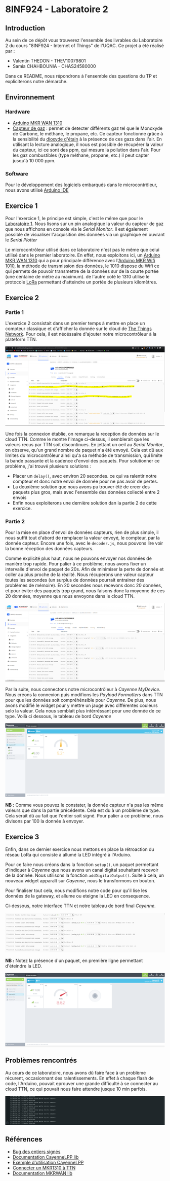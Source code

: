 # 8INF924 - Laboratoire 2
## Introduction
Au sein de ce dépôt vous trouverez l'ensemble des livrables du Laboratoire 2 du cours "8INF924 - Internet of Things" de l'UQAC. Ce projet a été réalisé par :

* Valentin THEDON - THEV10079801
* Samia CHAHBOUNIA - CHAS24580000

Dans ce README, nous répondrons à l'ensemble des questions du TP et expliciterons notre démarche.

## Environnement

### Hardware
* [Arduino MKR WAN 1310](https://docs.arduino.cc/hardware/mkr-wan-1310)
* [Capteur de gaz](https://wiki.dfrobot.com/Analog_Gas_Sensor_MQ9__SKU_SEN0134) : permet de detecter différents gaz tel que le Monoxyde de Carbone, le méthane, le propane, etc. Ce capteur fonctionne grâce à la sensibilité du [dioxyde d'étain](https://fr.wikipedia.org/wiki/Dioxyde_d%27%C3%A9tain) à la présence de ces gazs dans l'air. En utilisant la lecture analogique, il nous est possible de récupérer la valeur du capteur, ici ce sont des ppm, qui mesure la pollution dans l'air. Pour les gaz combustibles (type méthane, propane, etc.) il peut capter jusqu'à 10 000 ppm.
### Software
Pour le développement des logiciels embarqués dans le microcontrôleur, nous avons utilisé [Arduino IDE](https://wiki-content.arduino.cc/en/software)

## Exercice 1
Pour l'exercice 1, le principe est simple, c'est le même que pour le [Laboratoire 1](https://github.com/valentinthedon/8inf924_IoT_Lab1). Nous lisons sur un pin analogique la valeur du capteur de gaz que nous affichons en console via le *Serial Monitor*. Il est également possible de visualiser l'acquisition des données via un graphique en ouvrant le *Serial Plotter*

Le microcontrôleur utilisé dans ce laboratoire n'est pas le même que celui utilisé dans le premier laboratoire. En effet, nous exploitons ici, un [Arduino MKR WAN 1310](https://docs.arduino.cc/hardware/mkr-wan-1310) qui a pour principale différence avec l'[Arduino MKR Wifi 1010](https://docs.arduino.cc/hardware/mkr-wifi-1010), la méthode de transmission des données, le 1010 dispose du Wifi ce qui permets de pouvoir transmettre de la données sur de la courte portée (une centaine de mètre au maximum). de l'autre coté le 1310 utilise le protocole [LoRa](https://lora-alliance.org/) permettant d'atteindre un portée de plusieurs kilomètres.

## Exercice 2

### Partie 1

L'exercice 2 consistait dans un premier temps à mettre en place un compteur classique et d'afficher la donnée sur le cloud de [The Things Network](https://nam1.cloud.thethings.network/). Pour cela, il est nécéssaire d'ajouter notre microcontrôleur à la plateform TTN.

![Affichage TTN de la reception du compteur](/exo2-1_TTN.PNG)

Une fois la connexion établie, on remarque la reception de données sur le cloud TTN. Comme le montre l'image ci-dessus, il semblerait que les valeurs recus par TTN soit discontinues. En jettant un oeil au *Serial Monitor*, on observe, qu'un grand nombre de paquet n'a été envoyé. Cela est dû aux limites du microcontrôleur ainsi qu'a sa méthode de transmission, qui limite la bande passante et la cadence d'envoi des paquets. Pour solutionner ce problème, j'ai trouvé plusieurs solutions : 
* Placer un `delay()`, avec environ 20 secondes. ce qui va ralentir notre compteur et donc notre envoi de donnée pour ne pas avoir de pertes.
* La deuxième solution que nous avons pu trouver été de creer des paquets plus gros, mais avec l'ensemble des données collecté entre 2 envois
* Enfin nous exploiterons une dernière solution dan la partie 2 de cette exercice.

### Partie 2

Pour la mise en place d'envoi de données capteurs, rien de plus simple, il nous suffit tout d'abord de remplacer la valeur envoyé, le compteur, par la donnée capteur. Encore une fois, avec le `decoder.js`, nous pouvons lire voir la bonne réception des données capteurs.

Comme explicité plus haut, nous ne pouvons envoyer nos données de manière trop rapide. Pour palier à ce problème, nous avons fixer un intervalle d'envoi de paquet de 20s. Afin de minimiser la perte de donnée et coller au plus proche de la réalité. Nous récuperons une valeur capteur toutes les secondes (un surplus de données pourrait entrainer des problèmes de mémoire). En 20 secondes nous recevons donc 20 données, et pour éviter des paquets trop grand, nous faisons donc la moyenne de ces 20 données, moyenne que nous envoyons dans le cloud TTN.

![Affichage TTN de la reception du compteur](/exo2_TTN.PNG)

Par la suite, nous connectons notre microcontrôleur à *Cayenne MyDevice*. Nous créons la connexion puis modifions les *Payload Formatters* dans TTN pour que les données soit compréhénsible pour *Cayenne*. De plus, nous avons modifié le widget pour y mettre un jauge avec différentes couleurs selo la valeur. Cela nous semblait plus intérréssant pour une donnée de ce type. Voilà ci dessous, le tableau de bord *Cayenne*

![Affichage TTN de la reception du compteur](/exo2_Cayenne.PNG)

**NB :** Comme vous pouvez le constater, la donnée capteur n'a pas les même valeurs que dans la partie précédente. Cela est du à un problème de type. Cela serait dû au fait que l'entier soit signé. Pour palier a ce problème, nous divisons par 100 la donnée à envoyer.

## Exercice 3

Enfin, dans ce dernier exercice nous mettons en place la rétroaction du réseau LoRa qui consiste à allumé la LED intégré à l'Arduino.

Pour ce faire nous créons dans la fonction `setup()`, un paquet permettant d'indiquer à *Cayenne* que nous avons un canal digital souhaitant recevoir de la donnée. Nous utilisons la fonction `addDigitalOutput()`. Suite à cela, un nouveau widget apparaît sur *Cayenne*, nous le transformons en bouton. 

Pour finaliser tout cela, nous modifions notre code pour qu'il lise les données de la gateway, et allume ou eteigne la LED en consequence.

Ci-dessous, notre interface TTN et notre tableau de bord final *Cayenne*.

![Affichage TTN de la reception du compteur](/exo3_TTN.PNG)

**NB :** Notez la présence d'un paquet, en première ligne permettant d'éteindre la LED.

![Affichage TTN de la reception du compteur](/exo3_Cayenne.PNG)
## Problèmes rencontrés

Au cours de ce laboratoire, nous avons dû faire face à un problème récurent, occasionnant des ralentissements. En effet à chaque flash de code, l'Arduino, pouvait eprouver une grande difficulté à se connecter au cloud TTN, ce qui pouvait nous faire attendre jusque 10 min parfois.

![Bug Gateway](/gateway_bug.PNG)

## Références

- [Bug des entiers signés](https://www.thethingsnetwork.org/forum/t/cayenne-lpp-format-analog-data-wrong/14676)
- [Documentation CayenneLPP lib](https://docs.mydevices.com/docs/lorawan/cayenne-lpp)
- [Exemple d'utilisation CayenneLPP](https://www.thethingsnetwork.org/docs/devices/arduino/api/cayennelpp/)
- [Connecter un MKR1310 à TTN](https://docs.arduino.cc/tutorials/mkr-wan-1300/the-things-network)
- [Documentation MKRWAN lib](https://www.arduino.cc/reference/en/libraries/mkrwan/)